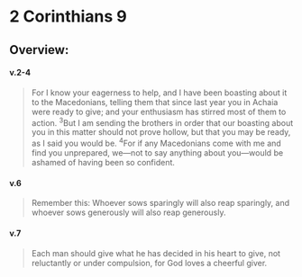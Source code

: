# 2 Corinthians 9

## Overview:


#### v.2-4
>For I know your eagerness to help, and I have been boasting about it to the Macedonians, telling them that since last year you in Achaia were ready to give; and your enthusiasm has stirred most of them to action. <sup>3</sup>But I am sending the brothers in order that our boasting about you in this matter should not prove hollow, but that you may be ready, as I said you would be. <sup>4</sup>For if any Macedonians come with me and find you unprepared, we—not to say anything about you—would be ashamed of having been so confident.

#### v.6
>Remember this: Whoever sows sparingly will also reap sparingly, and whoever sows generously will also reap generously.

#### v.7
>Each man should give what he has decided in his heart to give, not reluctantly or under compulsion, for God loves a cheerful giver.